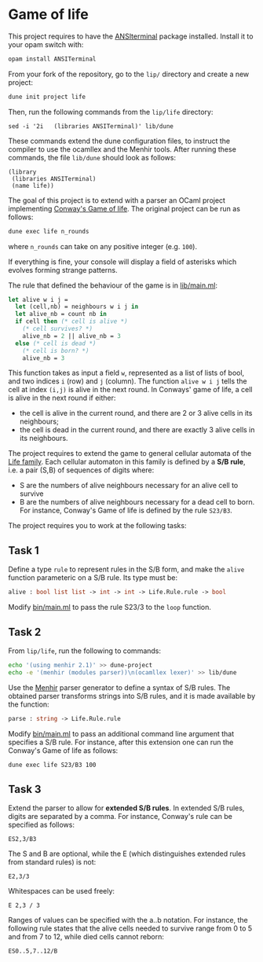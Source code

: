 # Game of life

This project requires to have the [ANSIterminal](https://opam.ocaml.org/packages/ANSITerminal/) package installed. Install it to your opam switch with:
```bash
opam install ANSITerminal
```

From your fork of the repository, go to the `lip/` directory and create a new project:
```bash
dune init project life
```

Then, run the following commands from the `lip/life` directory:
```
sed -i '2i   (libraries ANSITerminal)' lib/dune
```

These commands extend the dune configuration files,
to instruct the compiler to use the ocamllex and the Menhir tools.
After running these commands, the file `lib/dune` should look as follows:
```
(library
 (libraries ANSITerminal)
 (name life))
```

The goal of this project is to extend with a parser
an OCaml project implementing [Conway's Game of life](https://playgameoflife.com/).
The original project can be run as follows:
```bash
dune exec life n_rounds
```
where `n_rounds` can take on any positive integer (e.g. `100`).

If everything is fine, your console will display a field of asterisks
which evolves forming strange patterns.

The rule that defined the behaviour of the game is in [lib/main.ml](lib/main.ml):
```ocaml
let alive w i j =
  let (cell,nb) = neighbours w i j in
  let alive_nb = count nb in
  if cell then (* cell is alive *)
    (* cell survives? *)
    alive_nb = 2 || alive_nb = 3
  else (* cell is dead *)
    (* cell is born? *)
    alive_nb = 3
```
This function takes as input a field `w`, represented as a list of lists of bool, and two indices `i` (row) and `j` (column).
The function `alive w i j` tells the cell at index `(i,j)` is alive
in the next round.
In Conways' game of life, a cell is alive in the next round if either:
- the cell is alive in the current round, and there are 2 or 3 alive cells in its neighbours;
- the cell is dead in the current round, and there are exactly 3 alive cells in its neighbours.

The project requires to extend the game to general cellular automata
of the [Life family](http://www.mirekw.com/ca/rullex_life.html).
Each cellular automaton in this family is defined by a **S/B rule**,
i.e. a pair (S,B) of sequences of digits where:
- S are the numbers of alive neighbours necessary for an alive cell to survive
- B are the numbers of alive neighbours necessary for a dead cell to born.
For instance, Conway's Game of life is defined by the rule `S23/B3`.

The project requires you to work at the following tasks:

## Task 1

Define a type `rule` to represent rules in the S/B form, and
make the `alive` function parameteric on a S/B rule.
Its type must be:
```ocaml
alive : bool list list -> int -> int -> Life.Rule.rule -> bool
```
Modify [bin/main.ml](bin/main.ml) to pass the rule S23/3 to the `loop` function.

## Task 2

From `lip/life`, run the following to commands:
```bash
echo '(using menhir 2.1)' >> dune-project
echo -e '(menhir (modules parser))\n(ocamllex lexer)' >> lib/dune
```

Use the [Menhir](https://gallium.inria.fr/~fpottier/menhir/)
parser generator to define a syntax of S/B rules.
The obtained parser transforms strings into S/B rules,
and it is made available by the function:
```ocaml
parse : string -> Life.Rule.rule
```
Modify [bin/main.ml](bin/main.ml) to pass an additional command line argument
that specifies a S/B rule.
For instance, after this extension one can run the
Conway's Game of life as follows:
```bash
dune exec life S23/B3 100
```

## Task 3

Extend the parser to allow for **extended S/B rules**.
In extended S/B rules, digits are separated by a comma.
For instance, Conway's rule can be specified as follows:
```
ES2,3/B3
```
The S and B are optional, while the E (which distinguishes extended rules from standard rules) is not:
```
E2,3/3
```
Whitespaces can be used freely:
```
E 2,3 / 3
```
Ranges of values can be specified with the a..b notation.
For instance, the following rule states that the alive cells needed to survive
range from 0 to 5 and from 7 to 12, while died cells cannot reborn:
```
ES0..5,7..12/B
```